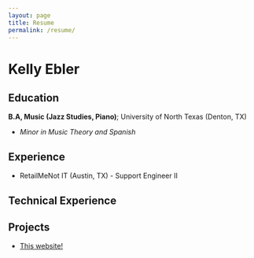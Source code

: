 ```yaml
---
layout: page
title: Resume
permalink: /resume/
---
```

Kelly Ebler
============

Education
---------
**B.A, Music (Jazz Studies, Piano)**; University of North Texas (Denton, TX)

* _Minor in Music Theory and Spanish_

Experience
-----------

* RetailMeNot IT (Austin, TX) - Support Engineer II

Technical Experience
--------------------

Projects
--------

* [This website!](https://github.com/keeblers-n-bits/kellyebler)
